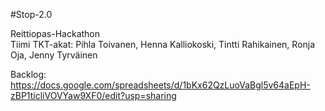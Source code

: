 #Stop-2.0

Reittiopas-Hackathon </br>
Tiimi TKT-akat: Pihla Toivanen, Henna Kalliokoski, Tintti Rahikainen, Ronja Oja, Jenny Tyrväinen

Backlog: https://docs.google.com/spreadsheets/d/1bKx62QzLuoVaBgl5v64aEpH-zBP1ticliVOVYaw9XF0/edit?usp=sharing
